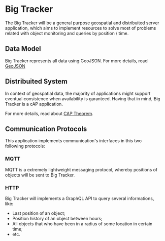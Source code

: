 # Big Tracker

The Big Tracker will be a general purpose geospatial and distribuited server application, which aims to implement resources to solve most of problems related with object monitoring and queries by position / time.

## Data Model

Big Tracker represents all data using GeoJSON. For more details, read [GeoJSON](https://tools.ietf.org/html/rfc7946)

## Distribuited System

In context of geospatial data, the majority of applications might support eventual consistence when availability is garanteed. Having that in mind, Big Tracker is a cAP application.

For more details, read about [CAP Theorem](https://en.wikipedia.org/wiki/CAP_theorem).

## Communication Protocols

This application implements communication's interfaces in this two following protocols:

### MQTT

MQTT is a extremely lightweight messaging protocol, whereby positions of objects will be sent to Big Tracker.

### HTTP

Big Tracker will implements a GraphQL API to query several informations, like:
* Last position of an object;
* Position history of an object between hours;
* All objects that who have been in a radius of some location in certain time;
* etc.
